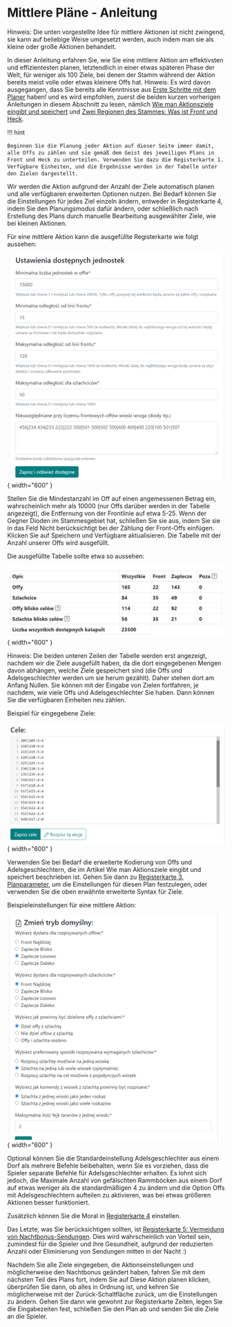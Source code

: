 # Mittlere Pläne - Anleitung

Hinweis: Die unten vorgestellte Idee für mittlere Aktionen ist nicht zwingend, sie kann auf beliebige Weise umgesetzt werden, auch indem man sie als kleine oder große Aktionen behandelt.

In dieser Anleitung erfahren Sie, wie Sie eine mittlere Aktion am effektivsten und effizientesten planen, letztendlich in einer etwas späteren Phase der Welt, für weniger als 100 Ziele, bei denen der Stamm während der Aktion bereits meist volle oder etwas kleinere Offs hat. Hinweis: Es wird davon ausgegangen, dass Sie bereits alle Kenntnisse aus [Erste Schritte mit dem Planer](./../first_steps/index.md) haben! und es wird empfohlen, zuerst die beiden kurzen vorherigen Anleitungen in diesem Abschnitt zu lesen, nämlich [Wie man Aktionsziele eingibt und speichert](./two_regions_of_the_tribe.md) und [Zwei Regionen des Stammes: Was ist Front und Heck](./two_regions_of_the_tribe.md).

!!! hint

    Beginnen Sie die Planung jeder Aktion auf dieser Seite immer damit, alle Offs zu zählen und sie gemäß dem Geist des jeweiligen Plans in Front und Heck zu unterteilen. Verwenden Sie dazu die Registerkarte 1. Verfügbare Einheiten, und die Ergebnisse werden in der Tabelle unter den Zielen dargestellt.

Wir werden die Aktion aufgrund der Anzahl der Ziele automatisch planen und alle verfügbaren erweiterten Optionen nutzen. Bei Bedarf können Sie die Einstellungen für jedes Ziel einzeln ändern, entweder in Registerkarte 4, indem Sie den Planungsmodus dafür ändern, oder schließlich nach Erstellung des Plans durch manuelle Bearbeitung ausgewählter Ziele, wie bei kleinen Aktionen.

Für eine mittlere Aktion kann die ausgefüllte Registerkarte wie folgt aussehen:

![alt text](image-16.png){ width="600" }

Stellen Sie die Mindestanzahl im Off auf einen angemessenen Betrag ein, wahrscheinlich mehr als 10000 (nur Offs darüber werden in der Tabelle angezeigt), die Entfernung von der Frontlinie auf etwa 5-25. Wenn der Gegner Dioden im Stammesgebiet hat, schließen Sie sie aus, indem Sie sie in das Feld Nicht berücksichtigt bei der Zählung der Front-Offs einfügen. Klicken Sie auf Speichern und Verfügbare aktualisieren. Die Tabelle mit der Anzahl unserer Offs wird ausgefüllt.

Die ausgefüllte Tabelle sollte etwa so aussehen:

![alt text](image-17.png){ width="600" }

Hinweis: Die beiden unteren Zeilen der Tabelle werden erst angezeigt, nachdem wir die Ziele ausgefüllt haben, da die dort eingegebenen Mengen davon abhängen, welche Ziele gespeichert sind (die Offs und Adelsgeschlechter werden um sie herum gezählt). Daher stehen dort am Anfang Nullen. Sie können mit der Eingabe von Zielen fortfahren, je nachdem, wie viele Offs und Adelsgeschlechter Sie haben. Dann können Sie die verfügbaren Einheiten neu zählen.

Beispiel für eingegebene Ziele:

![alt text](image-18.png){ width="600" }

Verwenden Sie bei Bedarf die erweiterte Kodierung von Offs und Adelsgeschlechtern, die im Artikel Wie man Aktionsziele eingibt und speichert beschrieben ist. Gehen Sie dann zu [Registerkarte 3. Planparameter](./../advanced/3_outline_parameters.md), um die Einstellungen für diesen Plan festzulegen, oder verwenden Sie die oben erwähnte erweiterte Syntax für Ziele.

Beispieleinstellungen für eine mittlere Aktion:

![alt text](image-19.png){ width="600" }

Optional können Sie die Standardeinstellung Adelsgeschlechter aus einem Dorf als mehrere Befehle beibehalten, wenn Sie es vorziehen, dass die Spieler separate Befehle für Adelsgeschlechter erhalten. Es lohnt sich jedoch, die Maximale Anzahl von gefälschten Rammböcken aus einem Dorf auf etwas weniger als die standardmäßigen 4 zu ändern und die Option Offs mit Adelsgeschlechtern aufteilen zu aktivieren, was bei etwas größeren Aktionen besser funktioniert.

Zusätzlich können Sie die Moral in [Registerkarte 4](./../advanced/4_morale.md) einstellen.

Das Letzte, was Sie berücksichtigen sollten, ist [Registerkarte 5: Vermeidung von Nachtbonus-Sendungen](./../advanced/5_avoid_night_bonus.md). Dies wird wahrscheinlich von Vorteil sein, zumindest für die Spieler und ihre Gesundheit, aufgrund der reduzierten Anzahl oder Eliminierung von Sendungen mitten in der Nacht :)

Nachdem Sie alle Ziele eingegeben, die Aktionseinstellungen und möglicherweise den Nachtbonus geändert haben, fahren Sie mit dem nächsten Teil des Plans fort, indem Sie auf Diese Aktion planen klicken, überprüfen Sie dann, ob alles in Ordnung ist, und kehren Sie möglicherweise mit der Zurück-Schaltfläche zurück, um die Einstellungen zu ändern. Gehen Sie dann wie gewohnt zur Registerkarte Zeiten, legen Sie die Eingabezeiten fest, schließen Sie den Plan ab und senden Sie die Ziele an die Spieler.

